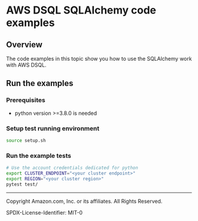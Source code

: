 # AWS DSQL SQLAlchemy code examples

## Overview

The code examples in this topic show you how to use the SQLAlchemy work with AWS DSQL. 

## Run the examples

### Prerequisites

* python version >=3.8.0 is needed

### Setup test running environment 

```sh
source setup.sh
```

### Run the example tests

```sh
# Use the account credentials dedicated for python
export CLUSTER_ENDPOINT="<your cluster endpoint>"
export REGION="<your cluster region>"
pytest test/
```

---

Copyright Amazon.com, Inc. or its affiliates. All Rights Reserved. 

SPDX-License-Identifier: MIT-0
